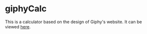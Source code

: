 # giphyCalc
This is a calculator based on the design of Giphy's website.  It can be viewed [here](https://mitchelsevere.github.io/giphyCalc/).
